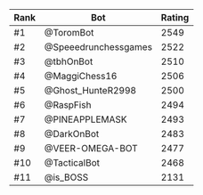 Rank|Bot|Rating
---|---|---
#1|@ToromBot|2549
#2|@Speeedrunchessgames|2522
#3|@tbhOnBot|2510
#4|@MaggiChess16|2506
#5|@Ghost_HunteR2998|2500
#6|@RaspFish|2494
#7|@PINEAPPLEMASK|2493
#8|@DarkOnBot|2483
#9|@VEER-OMEGA-BOT|2477
#10|@TacticalBot|2468
#11|@is_BOSS|2131
